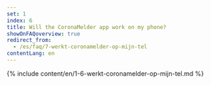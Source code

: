 ```yaml
---
set: 1
index: 6
title: Will the CoronaMelder app work on my phone?
showOnFAQoverview: true
redirect_from: 
  - /es/faq/7-werkt-coronamelder-op-mijn-tel
contentLang: en
---
```

{% include content/en/1-6-werkt-coronamelder-op-mijn-tel.md %}
